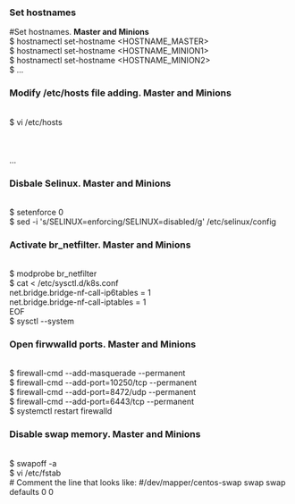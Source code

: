 ### Set hostnames
#Set hostnames. **Master and Minions**
<br />
$ hostnamectl set-hostname <HOSTNAME_MASTER>
<br />
$ hostnamectl set-hostname <HOSTNAME_MINION1>
<br />
$ hostnamectl set-hostname <HOSTNAME_MINION2>
<br />
$ ...

### Modify /etc/hosts file adding. **Master and Minions**
<br />
$ vi /etc/hosts
<br />
<IP_MASTER> <HOSTNAME_Master>
<br />
<IP_MINION1> <HOSTNAME_MINION1>
<br />
<IP_MINION2> <HOSTNAME_MINION2>
<br />
...

### Disbale Selinux. **Master and Minions**
<br />
$ setenforce 0
<br />
$ sed -i 's/SELINUX=enforcing/SELINUX=disabled/g' /etc/selinux/config

### Activate br_netfilter. **Master and Minions**
<br />
$ modprobe br_netfilter
<br />
$ cat <<EOF >  /etc/sysctl.d/k8s.conf
<br />
net.bridge.bridge-nf-call-ip6tables = 1
<br />
net.bridge.bridge-nf-call-iptables = 1
<br />
EOF
<br />
$ sysctl --system

### Open firwwalld ports. **Master and Minions**
<br />
$ firewall-cmd --add-masquerade --permanent
<br />
$ firewall-cmd --add-port=10250/tcp --permanent
<br />
$ firewall-cmd --add-port=8472/udp --permanent
<br />
$ firewall-cmd --add-port=6443/tcp --permanent
<br />
$ systemctl restart firewalld

### Disable swap memory. **Master and Minions**
<br />
$ swapoff -a
<br />
$ vi /etc/fstab
<br />
# Comment the line that looks like: #/dev/mapper/centos-swap swap                    swap    defaults        0 0



